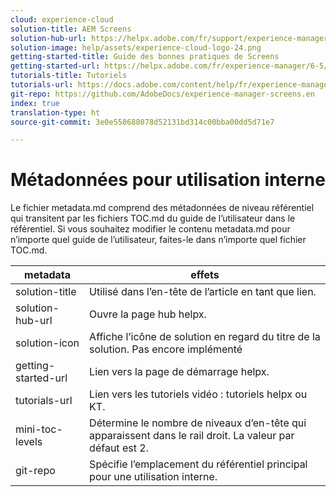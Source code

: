 ```yaml
---
cloud: experience-cloud
solution-title: AEM Screens
solution-hub-url: https://helpx.adobe.com/fr/support/experience-manager/6-5.html
solution-image: help/assets/experience-cloud-logo-24.png
getting-started-title: Guide des bonnes pratiques de Screens
getting-started-url: https://helpx.adobe.com/fr/experience-manager/6-5/screens/user-guide.html
tutorials-title: Tutoriels
tutorials-url: https://docs.adobe.com/content/help/fr/experience-manager-screens/using/about-guide.html
git-repo: https://github.com/AdobeDocs/experience-manager-screens.en
index: true
translation-type: ht
source-git-commit: 3e0e550688078d52131bd314c00bba00dd5d71e7

---
```



# Métadonnées pour utilisation interne

Le fichier metadata.md comprend des métadonnées de niveau référentiel qui transitent par les fichiers TOC.md du guide de l’utilisateur dans le référentiel. Si vous souhaitez modifier le contenu metadata.md pour n’importe quel guide de l’utilisateur, faites-le dans n’importe quel fichier TOC.md.

| metadata | effets |
|--- |--- |
| solution-title | Utilisé dans l’en-tête de l’article en tant que lien. |
| solution-hub-url | Ouvre la page hub helpx. |
| solution-icon | Affiche l’icône de solution en regard du titre de la solution. Pas encore implémenté |
| getting-started-url | Lien vers la page de démarrage helpx. |
| tutorials-url | Lien vers les tutoriels vidéo : tutoriels helpx ou KT. |
| mini-toc-levels | Détermine le nombre de niveaux d’en-tête qui apparaissent dans le rail droit. La valeur par défaut est 2. |
| git-repo | Spécifie l’emplacement du référentiel principal pour une utilisation interne. |
